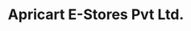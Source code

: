---
title: "Apricart E-Stores Pvt Ltd."
url: /karachi/apricart-e-stores-pvt-ltd/
shop: Dorfladen
---